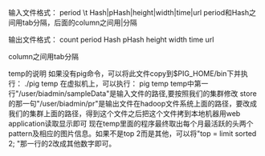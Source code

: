 

输入文件格式：
period \t Hash|pHash|height|width|time|url
period和Hash之间用tab分隔，后面的column之间用|分隔

输出文件格式：
count period Hash pHash height width time url

column之间用tab分隔


temp的说明
如果没有pig命令，可以将此文件copy到$PIG_HOME/bin下并执行：
./pig    temp
在虚拟机上，可以执行：
pig    temp
temp中第一行"/user/biadmin/sampleData"是输入文件的路径,要按照我们的集群修改
store的那一句"/user/biadmin/pr"是输出文件在hadoop文件系统上面的路径，要改成我们的集群上面的路径，得到这个文件之后把这个文件拷到本地机器用web application读取显示即可
现在temp里面的程序最终取出每个月最活跃的头两个pattern及相应的图片信息。如果不是top 2而是其他，可以将"top = limit sorted 2;  "那一行的2改成其他数字即可。
